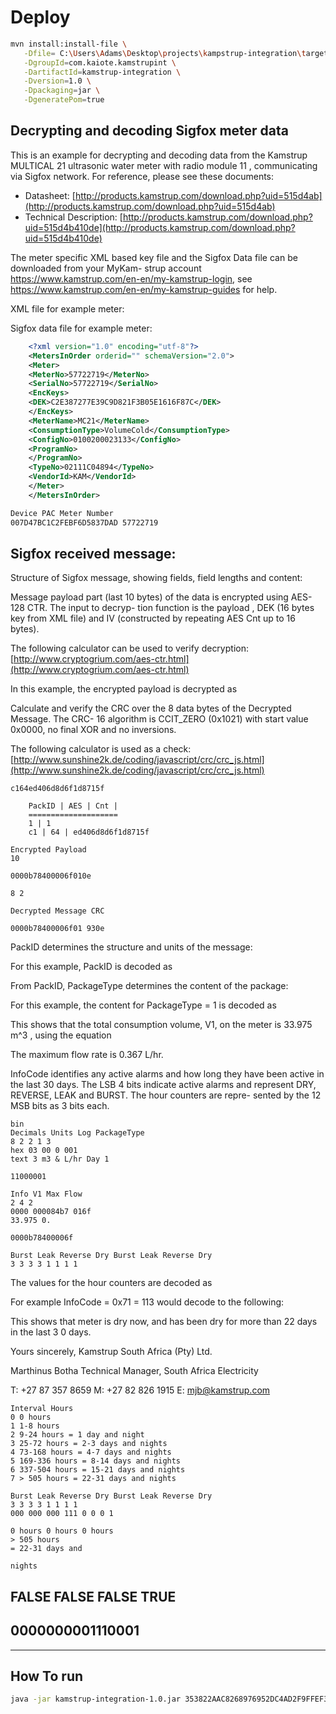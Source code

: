 # Deploy
```bash
mvn install:install-file \
   -Dfile= C:\Users\Adams\Desktop\projects\kampstrup-integration\target\kamstrup-integration-1.0.jar\
   -DgroupId=com.kaiote.kamstrupint \
   -DartifactId=kamstrup-integration \
   -Dversion=1.0 \
   -Dpackaging=jar \
   -DgeneratePom=true
```


## Decrypting and decoding Sigfox meter data
This is an example for decrypting and decoding data from the Kamstrup MULTICAL 21 ultrasonic water
meter with radio module 11 , communicating via Sigfox network.
For reference, please see these documents:

- Datasheet: [http://products.kamstrup.com/download.php?uid=515d4ab](http://products.kamstrup.com/download.php?uid=515d4ab)
- Technical Description: [http://products.kamstrup.com/download.php?uid=515d4b410de](http://products.kamstrup.com/download.php?uid=515d4b410de)

The meter specific XML based key file and the Sigfox Data file can be downloaded from your MyKam-
strup account https://www.kamstrup.com/en-en/my-kamstrup-login, see
https://www.kamstrup.com/en-en/my-kamstrup-guides for help.

XML file for example meter:

Sigfox data file for example meter:

```xml
    <?xml version="1.0" encoding="utf-8"?>
    <MetersInOrder orderid="" schemaVersion="2.0">
    <Meter>
    <MeterNo>57722719</MeterNo>
    <SerialNo>57722719</SerialNo>
    <EncKeys>
    <DEK>C2E387277E39C9D821F3B05E1616F87C</DEK>
    </EncKeys>
    <MeterName>MC21</MeterName>
    <ConsumptionType>VolumeCold</ConsumptionType>
    <ConfigNo>0100200023133</ConfigNo>
    <ProgramNo>
    </ProgramNo>
    <TypeNo>02111C04894</TypeNo>
    <VendorId>KAM</VendorId>
    </Meter>
    </MetersInOrder>
```
```bash
Device PAC Meter Number
007D47BC1C2FEBF6D5837DAD 57722719
```

## Sigfox received message:

Structure of Sigfox message, showing fields, field lengths and content:

Message payload part (last 10 bytes) of the data is encrypted using AES-128 CTR. The input to decryp-
tion function is the payload , DEK (16 bytes key from XML file) and IV (constructed by repeating AES Cnt
up to 16 bytes).

The following calculator can be used to verify decryption: [http://www.cryptogrium.com/aes-ctr.html](http://www.cryptogrium.com/aes-ctr.html)

In this example, the encrypted payload is decrypted as

Calculate and verify the CRC over the 8 data bytes of the Decrypted Message. The CRC- 16 algorithm is
CCIT_ZERO (0x1021) with start value 0x0000, no final XOR and no inversions.

The following calculator is used as a check: [http://www.sunshine2k.de/coding/javascript/crc/crc_js.html](http://www.sunshine2k.de/coding/javascript/crc/crc_js.html)

```
c164ed406d8d6f1d8715f
```
```
    PackID | AES | Cnt |
    ====================
    1 | 1
    c1 | 64 | ed406d8d6f1d8715f
```
```
Encrypted Payload
10
```
```
0000b78400006f010e
```
```
8 2
```
```
Decrypted Message CRC
```
```
0000b78400006f01 930e
```

PackID determines the structure and units of the message:

For this example, PackID is decoded as

From PackID, PackageType determines the content of the package:

For this example, the content for PackageType = 1 is decoded as

This shows that the total consumption volume, V1, on the meter is 33.975 m^3 , using the equation

The maximum flow rate is 0.367 L/hr.

InfoCode identifies any active alarms and how long they have been active in the last 30 days. The LSB 4
bits indicate active alarms and represent DRY, REVERSE, LEAK and BURST. The hour counters are repre-
sented by the 12 MSB bits as 3 bits each.

```
bin
Decimals Units Log PackageType
8 2 2 1 3
hex 03 00 0 001
text 3 m3 & L/hr Day 1
```
```
11000001
```
```
Info V1 Max Flow
2 4 2
0000 000084b7 016f
33.975 0.
```
```
0000b78400006f
```
```
Burst Leak Reverse Dry Burst Leak Reverse Dry
3 3 3 3 1 1 1 1
```

The values for the hour counters are decoded as

For example InfoCode = 0x71 = 113 would decode to the following:

This shows that meter is dry now, and has been dry for more than 22 days in the last 3 0 days.

Yours sincerely,
Kamstrup South Africa (Pty) Ltd.

Marthinus Botha
Technical Manager, South Africa
Electricity

T: +27 87 357 8659
M: +27 82 826 1915
E: mjb@kamstrup.com

```
Interval Hours
0 0 hours
1 1-8 hours
2 9-24 hours = 1 day and night
3 25-72 hours = 2-3 days and nights
4 73-168 hours = 4-7 days and nights
5 169-336 hours = 8-14 days and nights
6 337-504 hours = 15-21 days and nights
7 > 505 hours = 22-31 days and nights
```
```
Burst Leak Reverse Dry Burst Leak Reverse Dry
3 3 3 3 1 1 1 1
000 000 000 111 0 0 0 1
```
```
0 hours 0 hours 0 hours
> 505 hours
= 22-31 days and
```
```
nights
```
## FALSE FALSE FALSE TRUE

## 0000000001110001


-----------------

## How To run 
```bash
java -jar kamstrup-integration-1.0.jar 353822AAC8268976952DC4AD2F9FFEF3 c107138f67c5399441bd137a
```
